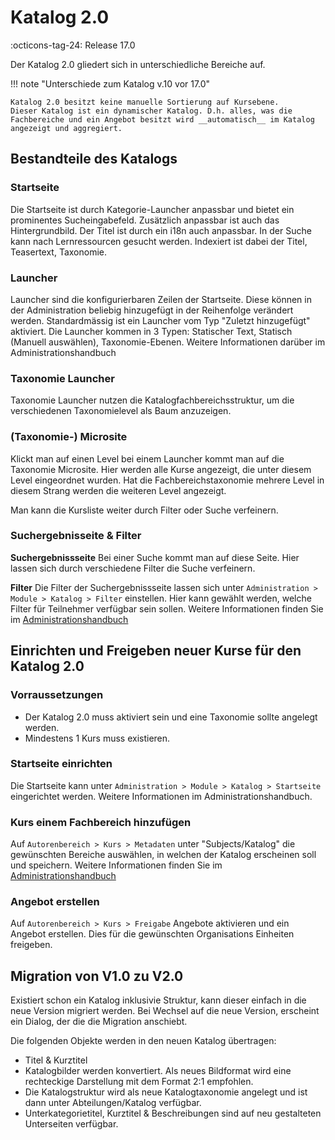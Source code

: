 # Katalog 2.0

:octicons-tag-24: Release 17.0

Der Katalog 2.0 gliedert sich in unterschiedliche Bereiche auf.

!!! note "Unterschiede zum Katalog v.10 vor 17.0"

    Katalog 2.0 besitzt keine manuelle Sortierung auf Kursebene.
    Dieser Katalog ist ein dynamischer Katalog. D.h. alles, was die Fachbereiche und ein Angebot besitzt wird __automatisch__ im Katalog angezeigt und aggregiert.

## Bestandteile des Katalogs

### Startseite

Die Startseite ist durch Kategorie-Launcher anpassbar und bietet ein prominentes Sucheingabefeld. Zusätzlich anpassbar ist auch das Hintergrundbild. Der Titel ist durch ein i18n auch anpassbar. In der Suche kann nach Lernressourcen gesucht werden. Indexiert ist dabei der Titel, Teasertext, Taxonomie.

### Launcher

Launcher sind die konfigurierbaren Zeilen der Startseite. Diese können in der Administration beliebig hinzugefügt in der Reihenfolge verändert werden. Standardmässig ist ein Launcher vom Typ "Zuletzt hinzugefügt" aktiviert. Die Launcher kommen in 3 Typen: Statischer Text, Statisch (Manuell auswählen), Taxonomie-Ebenen. Weitere Informationen darüber im Administrationshandbuch

### Taxonomie Launcher

Taxonomie Launcher nutzen die Katalogfachbereichsstruktur, um die verschiedenen Taxonomielevel als Baum anzuzeigen.

### (Taxonomie-) Microsite

Klickt man auf einen Level bei einem Launcher kommt man auf die Taxonomie Microsite. Hier werden alle Kurse angezeigt, die unter diesem Level eingeordnet wurden. Hat die Fachbereichstaxonomie mehrere Level in diesem Strang werden die weiteren Level angezeigt.

Man kann die Kursliste weiter durch Filter oder Suche verfeinern.

### Suchergebnisseite & Filter

**Suchergebnissseite**
Bei einer Suche kommt man auf diese Seite. Hier lassen sich durch verschiedene Filter die Suche verfeinern.

**Filter**
Die Filter der Suchergebnissseite lassen sich unter `Administration > Module > Katalog > Filter` einstellen. Hier kann gewählt werden, welche Filter für Teilnehmer verfügbar sein sollen. Weitere Informationen finden Sie im [Administrationshandbuch]("../../../../../manual_admin/administration/Modules_Catalog_2.0.de.md")

## Einrichten und Freigeben neuer Kurse für den Katalog 2.0

### Vorraussetzungen

* Der Katalog 2.0 muss aktiviert sein und eine Taxonomie sollte angelegt werden.
* Mindestens 1 Kurs muss existieren.

### Startseite einrichten

Die Startseite kann unter `Administration > Module > Katalog > Startseite` eingerichtet werden. Weitere Informationen im Administrationshandbuch.

### Kurs einem Fachbereich hinzufügen

Auf `Autorenbereich > Kurs > Metadaten` unter "Subjects/Katalog" die gewünschten Bereiche auswählen, in welchen der Katalog erscheinen soll und speichern. Weitere Informationen finden Sie im [Administrationshandbuch]("../../../../../manual_admin/administration/Modules_Catalog_2.0.de.md")

### Angebot erstellen

Auf `Autorenbereich > Kurs > Freigabe` Angebote aktivieren und ein Angebot erstellen. Dies für die gewünschten Organisations Einheiten freigeben.

## Migration von V1.0 zu V2.0

Existiert schon ein Katalog inklusivie Struktur, kann dieser einfach in die neue Version migriert werden.
Bei Wechsel auf die neue Version, erscheint ein Dialog, der die die Migration anschiebt.

Die folgenden Objekte werden in den neuen Katalog übertragen:

* Titel & Kurztitel
* Katalogbilder werden konvertiert. Als neues Bildformat wird eine rechteckige Darstellung mit dem Format 2:1 empfohlen.
* Die Katalogstruktur wird als neue Katalogtaxonomie angelegt und ist dann unter Abteilungen/Katalog verfügbar.
* Unterkategorietitel, Kurztitel & Beschreibungen sind auf neu gestalteten Unterseiten verfügbar.
